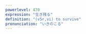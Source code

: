 ```yaml
---
powerlevel: 470
expression: "生き残る"
definition: "(v5r,vi) to survive"
pronunciation: "いきのこる"
---
```

